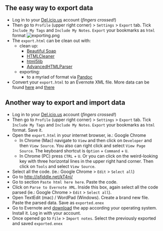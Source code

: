 ## The easy way to export data
* Log in to your [Del.icio.us](https://del.icio.us/) account (_fingers crossed!_)
* Then go to `Profile` (upper right corner) > `Settings` > `Export` tab. Tick `Include My Tags` and `Include My Notes`. `Export` your bookmarks as `html` format
![exporting.png](https://bitbucket.org/repo/4pyror9/images/2603006681-delicious.png)
* The `export.html` can be clean out with:
	- clean up:
		- [Beautiful Soap](https://www.crummy.com/software/BeautifulSoup/)
		- [HTMLCleaner](http://htmlcleaner.sourceforge.net/index.php)
		- [html5lib](https://github.com/html5lib/html5lib-python)
		- [AdvancedHTMLParser](https://github.com/kata198/AdvancedHTMLParser)
	- exporting:
		- to a myriad of format via [Pandoc](https://pandoc.org/)
* Convert your `export.html` to an Evernote XML file. More data can be found [here](https://evernote.com/blog/how-evernotes-xml-export-format-works/) and [there](https://help.evernote.com/hc/en-us/articles/208314308-How-to-import-from-other-note-apps-into-Evernote)

## Another way to export and import data
* Log in to your [Del.icio.us](https://del.icio.us/) account (_fingers crossed!_)
* Then go to `Profile` (upper right corner) > `Settings` > `Export` tab. Tick `Include My Tags` and `Include My Notes`. `Export` your bookmarks as `html` format. Save it.
* Open the `export.html` in your internet browser, ie.: Google Chrome
	- In Chrome (Mac) navigate to `View` and then click on `Developer` and then `View Source`. You also can right click and select `View Page Source`. The keyboard shortcut is `Option` + `Command` + `U`. 
	- In Chrome (PC) press `CTRL` + `U`. Or you can click on the weird-looking key with three horizontal lines in the upper right hand corner. Then click on `Tools` and select `View Source`.
* Select all the code. (ie.: Google Chrome > `Edit` > `Select all`)
* Go to http://jsfiddle.net/kT4nj/ 
* Go to section `Paste html here here`. Paste the code.
* Click on `Parse to Evernote XML`. Inside this box, again select all the code parsed (ie.: Google Chrome > `Edit` > `Select all`).
* Open TextEdit (mac) / WordPad (Windows). Create a brand new file. Paste the parsed data. Save as `exported.enex`
* Go to Evernote and [download](https://evernote.com/download) the app according your operating system. Install it. Log in with your account. 
* Once opened go to `File` > `Import notes`. Select the previously exported and saved `exported.enex`